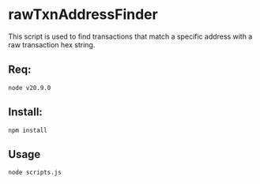 # rawTxnAddressFinder

This script is used to find transactions that match a specific address with a raw transaction hex string.

## Req:

```
node v20.9.0
```

## Install:

```npm install```

## Usage

```node scripts.js```
